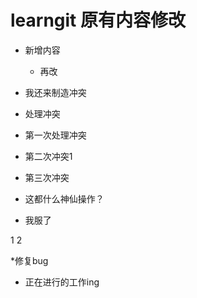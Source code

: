 # learngit 原有内容修改
* 新增内容
    - 再改
* 我还来制造冲突
* 处理冲突
* 第一次处理冲突

* 第二次冲突1
* 第三次冲突
* 这都什么神仙操作？
* 我服了

1
2

*修复bug
* 正在进行的工作ing
